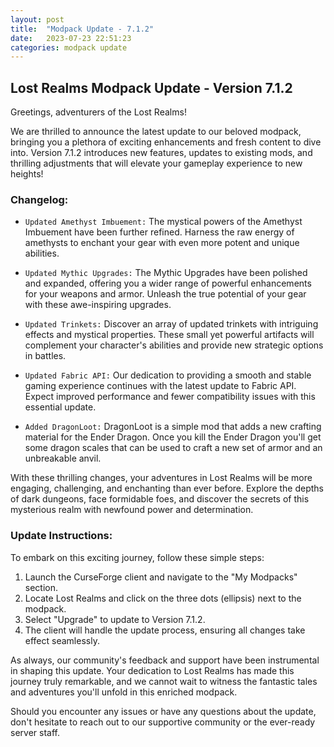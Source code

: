 ```yaml
---
layout: post
title:  "Modpack Update - 7.1.2"
date:   2023-07-23 22:51:23
categories: modpack update
---
```

## Lost Realms Modpack Update - Version 7.1.2 ##

Greetings, adventurers of the Lost Realms!

We are thrilled to announce the latest update to our beloved modpack, bringing you a plethora of exciting enhancements and fresh content to dive into. Version 7.1.2 introduces new features, updates to existing mods, and thrilling adjustments that will elevate your gameplay experience to new heights!

### Changelog: ###

- `Updated Amethyst Imbuement:` The mystical powers of the Amethyst Imbuement have been further refined. Harness the raw energy of amethysts to enchant your gear with even more potent and unique abilities.

- `Updated Mythic Upgrades:` The Mythic Upgrades have been polished and expanded, offering you a wider range of powerful enhancements for your weapons and armor. Unleash the true potential of your gear with these awe-inspiring upgrades.

- `Updated Trinkets:` Discover an array of updated trinkets with intriguing effects and mystical properties. These small yet powerful artifacts will complement your character's abilities and provide new strategic options in battles.

- `Updated Fabric API:` Our dedication to providing a smooth and stable gaming experience continues with the latest update to Fabric API. Expect improved performance and fewer compatibility issues with this essential update.

- `Added DragonLoot:` DragonLoot is a simple mod that adds a new crafting material for the Ender Dragon. Once you kill the Ender Dragon you'll get some dragon scales that can be used to craft a new set of armor and an unbreakable anvil.

With these thrilling changes, your adventures in Lost Realms will be more engaging, challenging, and enchanting than ever before. Explore the depths of dark dungeons, face formidable foes, and discover the secrets of this mysterious realm with newfound power and determination.

### Update Instructions: ###

To embark on this exciting journey, follow these simple steps:

1. Launch the CurseForge client and navigate to the "My Modpacks" section.
2. Locate Lost Realms and click on the three dots (ellipsis) next to the modpack.
3. Select "Upgrade" to update to Version 7.1.2.
4. The client will handle the update process, ensuring all changes take effect seamlessly.

As always, our community's feedback and support have been instrumental in shaping this update. Your dedication to Lost Realms has made this journey truly remarkable, and we cannot wait to witness the fantastic tales and adventures you'll unfold in this enriched modpack.

Should you encounter any issues or have any questions about the update, don't hesitate to reach out to our supportive community or the ever-ready server staff.
